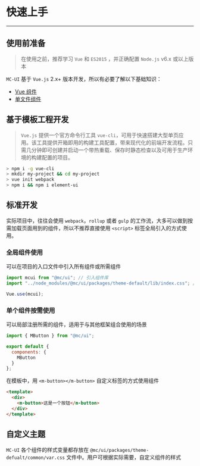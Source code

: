 # 快速上手

---

## 使用前准备

> 在使用之前，推荐学习 `Vue` 和 `ES2015` ，并正确配置 `Node.js` v6.x 或以上版本

`MC-UI` 基于 `Vue.js` 2.x+ 版本开发，所以有必要了解以下基础知识：

- [Vue 组件](https://cn.vuejs.org/v2/guide/components.html)
- [单文件组件](https://cn.vuejs.org/v2/guide/single-file-components.html)

## 基于模板工程开发

> `Vue.js` 提供一个官方命令行工具 `vue-cli`，可用于快速搭建大型单页应用。该工具提供开箱即用的构建工具配置，带来现代化的前端开发流程。只需几分钟即可创建并启动一个带热重载、保存时静态检查以及可用于生产环境的构建配置的项目。

```bash
> npm i -g vue-cli
> mkdir my-project && cd my-project
> vue init webpack
> npm i && npm i element-ui
```

## 标准开发

实际项目中，往往会使用 `webpack`，`rollup` 或者 `gulp` 的工作流，大多可以做到按需加载页面用到的组件，所以不推荐直接使用 `<script>` 标签全局引入的方式使用。

### 全局组件使用

可以在项目的入口文件中引入所有组件或所需组件

```js
import mcui from "@mc/ui"; // 引入组件库
import "../node_modules/@mc/ui/packages/theme-default/lib/index.css"; // 引入样式库

Vue.use(mcui);
```

### 单个组件按需使用

可以局部注册所需的组件，适用于与其他框架组合使用的场景

```js
import { MButton } from "@mc/ui";

export default {
  components: {
    MButton
  }
};
```

在模板中，用 `<m-button></m-button>` 自定义标签的方式使用组件

```html
<template>
  <div>
    <m-button>这是一个按钮</m-button>
  </div>
</template>
```

## 自定义主题

`MC-UI` 各个组件的样式变量都存放在 `@mc/ui/packages/theme-defualt/common/var.css` 文件中。用户可根据实际需要，自定义组件的样式
